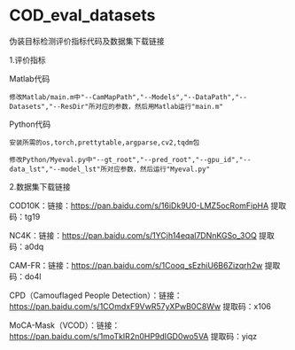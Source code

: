 # COD_eval_datasets
伪装目标检测评价指标代码及数据集下载链接

1.评价指标
  
  Matlab代码
    
    修改Matlab/main.m中"--CamMapPath","--Models","--DataPath","--Datasets","--ResDir"所对应的参数，然后用Matlab运行"main.m"
  
  Python代码
    
    安装所需的os,torch,prettytable,argparse,cv2,tqdm包
    
    修改Python/Myeval.py中"--gt_root","--pred_root","--gpu_id","--data_lst","--model_lst"所对应参数，然后运行"Myeval.py"

2.数据集下载链接
  
  COD10K：链接：https://pan.baidu.com/s/16iDk9U0-LMZ5ocRomFipHA   提取码：tg19
  
  NC4K：链接：https://pan.baidu.com/s/1YCjh14eqal7DNnKGSo_3OQ   提取码：a0dq
  
  CAM-FR：链接：https://pan.baidu.com/s/1Cooq_sEzhiU6B6Zizqrh2w   提取码：do4l
  
  CPD（Camouflaged People Detection）：链接：https://pan.baidu.com/s/1COmdxF9VwR57yXPwB0C8Ww   提取码：x106
  
  MoCA-Mask（VCOD）：链接：https://pan.baidu.com/s/1moTkIR2n0HP9dIGD0wo5VA   提取码：yiqz
